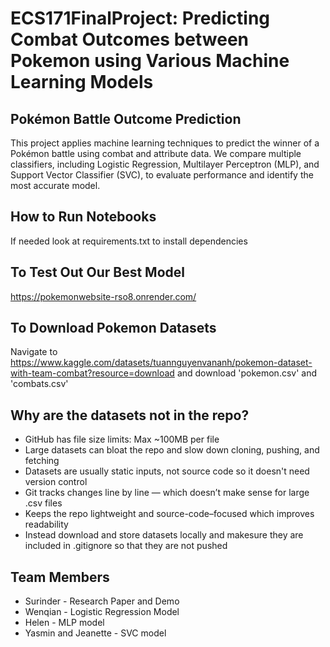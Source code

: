 # ECS171FinalProject: Predicting Combat Outcomes between Pokemon using Various Machine Learning Models

## Pokémon Battle Outcome Prediction
This project applies machine learning techniques to predict the winner of a Pokémon battle using combat and attribute data. We compare multiple classifiers, including Logistic Regression, Multilayer Perceptron (MLP), and Support Vector Classifier (SVC), to evaluate performance and identify the most accurate model.

## How to Run Notebooks
If needed look at requirements.txt to install dependencies

## To Test Out Our Best Model
https://pokemonwebsite-rso8.onrender.com/ 

## To Download Pokemon Datasets
Navigate to https://www.kaggle.com/datasets/tuannguyenvananh/pokemon-dataset-with-team-combat?resource=download and download 'pokemon.csv' and 'combats.csv'

## Why are the datasets not in the repo?
- GitHub has file size limits: Max ~100MB per file
- Large datasets can bloat the repo and slow down cloning, pushing, and fetching
- Datasets are usually static inputs, not source code so it doesn't need version control
- Git tracks changes line by line — which doesn’t make sense for large .csv files
- Keeps the repo lightweight and source-code–focused which improves readability
- Instead download and store datasets locally and makesure they are included in .gitignore so that they are not pushed

## Team Members
- Surinder - Research Paper and Demo
- Wenqian - Logistic Regression Model
- Helen - MLP model
- Yasmin and Jeanette - SVC model
